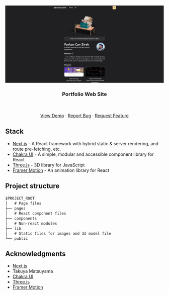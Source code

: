 ![picture](https://github.com/furkancanzirek/furkancanzirek-website/blob/main/furkancanzirek.png)
<div align="center">

  <h3 align="center">Portfolio Web Site</h3>

  <p align="center">
    <br />
    <br />
    <a href="https://furkancanzirek.me">View Demo</a>
    ·
    <a href="https://github.com/furkancanzirek/furkancanzirek-website/issues">Report Bug</a>
    ·
    <a href="https://github.com/furkancanzirek/furkancanzirek-website/issues">Request Feature</a>
  </p>
</div>

## Stack

- [Next.js](https://nextjs.org/) - A React framework with hybrid static & server rendering, and route pre-fetching, etc.
- [Chakra UI](https://chakra-ui.com/) - A simple, modular and accessible component library for React
- [Three.js](https://threejs.org/) - 3D library for JavaScript
- [Framer Motion](https://www.framer.com/motion/) - An animation library for React

## Project structure

```
$PROJECT_ROOT
│   # Page files
├── pages
│   # React component files
├── components
│   # Non-react modules
├── lib
│   # Static files for images and 3d model file
└── public
```


## Acknowledgments

* [Next.js](https://nextjs.org/)
* Takuya Matsuyama
* [Chakra UI](https://chakra-ui.com/)
* [Three.js](https://threejs.org/)
* [Framer Motion](https://www.framer.com/motion/)
